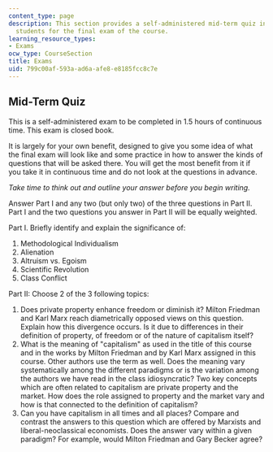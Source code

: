 ```yaml
---
content_type: page
description: This section provides a self-administered mid-term quiz intended to prepare
  students for the final exam of the course.
learning_resource_types:
- Exams
ocw_type: CourseSection
title: Exams
uid: 799c00af-593a-ad6a-afe8-e8185fcc8c7e
---
```


Mid-Term Quiz
-------------

This is a self-administered exam to be completed in 1.5 hours of continuous time. This exam is closed book.

It is largely for your own benefit, designed to give you some idea of what the final exam will look like and some practice in how to answer the kinds of questions that will be asked there. You will get the most benefit from it if you take it in continuous time and do not look at the questions in advance.

_Take time to think out and outline your answer before you begin writing._

Answer Part I and any two (but only two) of the three questions in Part II. Part I and the two questions you answer in Part II will be equally weighted.

Part I. Briefly identify and explain the significance of:

1.  Methodological Individualism
2.  Alienation
3.  Altruism vs. Egoism
4.  Scientific Revolution
5.  Class Conflict

Part II: Choose 2 of the 3 following topics:

1.  Does private property enhance freedom or diminish it? Milton Friedman and Karl Marx reach diametrically opposed views on this question. Explain how this divergence occurs. Is it due to differences in their definition of property, of freedom or of the nature of capitalism itself?
2.  What is the meaning of "capitalism" as used in the title of this course and in the works by Milton Friedman and by Karl Marx assigned in this course. Other authors use the term as well. Does the meaning vary systematically among the different paradigms or is the variation among the authors we have read in the class idiosyncratic? Two key concepts which are often related to capitalism are private property and the market. How does the role assigned to property and the market vary and how is that connected to the definition of capitalism?
3.  Can you have capitalism in all times and all places? Compare and contrast the answers to this question which are offered by Marxists and liberal-neoclassical economists. Does the answer vary within a given paradigm? For example, would Milton Friedman and Gary Becker agree?